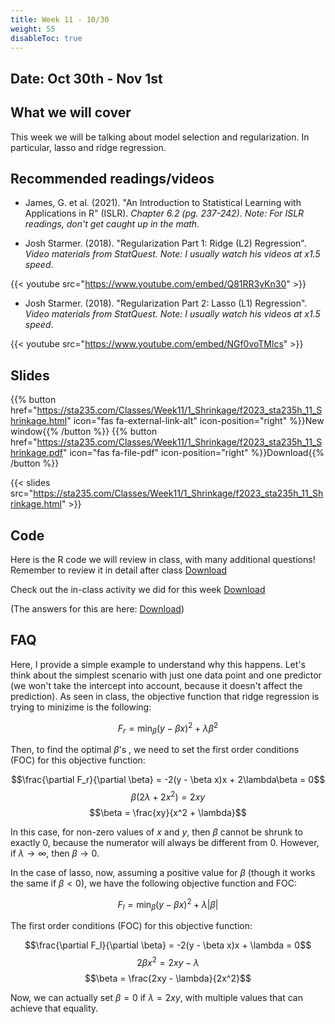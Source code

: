 ```yaml
---
title: Week 11 - 10/30
weight: 55
disableToc: true
---
```


## Date: Oct 30th - Nov 1st

## What we will cover

This week we will be talking about model selection and regularization. In particular, lasso and ridge regression.

## Recommended readings/videos

- James, G. et al. (2021). "An Introduction to Statistical Learning with Applications in R" (ISLR). *Chapter 6.2 (pg. 237-242)*. *Note: For ISLR readings, don't get caught up in the math.*

- Josh Starmer. (2018). "Regularization Part 1: Ridge (L2) Regression". *Video materials from StatQuest. Note: I usually watch his videos at x1.5 speed*.

{{< youtube src="https://www.youtube.com/embed/Q81RR3yKn30" >}}

- Josh Starmer. (2018). "Regularization Part 2: Lasso (L1) Regression". *Video materials from StatQuest. Note: I usually watch his videos at x1.5 speed*.

{{< youtube src="https://www.youtube.com/embed/NGf0voTMlcs" >}}



## Slides

{{% button href="https://sta235.com/Classes/Week11/1_Shrinkage/f2023_sta235h_11_Shrinkage.html" icon="fas fa-external-link-alt" icon-position="right" %}}New window{{% /button %}} {{% button href="https://sta235.com/Classes/Week11/1_Shrinkage/f2023_sta235h_11_Shrinkage.pdf" icon="fas fa-file-pdf" icon-position="right" %}}Download{{% /button %}} 

{{< slides src="https://sta235.com/Classes/Week11/1_Shrinkage/f2023_sta235h_11_Shrinkage.html" >}}


## Code

Here is the R code we will review in class, with many additional questions! Remember to review it in detail after class <script>let date = Date.now();</script> <a onclick="gtag('event','code11', {'event_category': 'code','event_label': 'code11', 'event_action': date, 'debug_mode':true });" href="https://raw.githubusercontent.com/maibennett/sta235/main/exampleSite/content/Classes/Week11/1_Shrinkage/code/f2023_sta235h_11_prediction2.R" target="_blank" class="btn btn-default">Download<i class="fas fa-code"></i></a>


Check out the in-class activity we did for this week <a onclick="gtag('event','code11_inclass', {'event_category': 'code','event_label': 'code11_inclass', 'event_action': date, 'debug_mode':true });" href="https://sta235.com/InClassExercises/STA235H_Week11.html" target="_blank" class="btn btn-default">Download<i class="fas fa-code"></i></a>

(The answers for this are here: <a onclick="gtag('event','code11Answers', {'event_category': 'code','event_label': 'code11Answers', 'event_action': date, 'debug_mode':true });" href="https://sta235.com/InClassExercises/STA235H_Week11Answers.html" target="_blank" class="btn btn-default">Download<i class="fas fa-code"></i></a>)



## FAQ

Here, I provide a simple example to understand why this happens. Let's think about the simplest scenario with just one data point and one predictor (we won't take the intercept into account, because it doesn't affect the prediction). As seen in class, the objective function that ridge regression is trying to minizime is the following:

$$F_r = \min_{\beta}(y - \beta x)^2 + \lambda\beta^2$$

Then, to find the optimal $\beta$'s , we need to set the first order conditions (FOC) for this objective function:

$$\frac{\partial F_r}{\partial \beta} = -2(y - \beta x)x + 2\lambda\beta = 0$$
$$\beta(2\lambda + 2x^2) = 2xy$$
$$\beta = \frac{xy}{x^2 + \lambda}$$

In this case, for non-zero values of $x$ and $y$, then $\beta$ cannot be shrunk to exactly 0, because the numerator will always be different from 0. However, if $\lambda \rightarrow \infty$, then $\beta \rightarrow 0$.

In the case of lasso, now, assuming a positive value for $\beta$ (though it works the same if $\beta<0$), we have the following objective function and FOC:

 $$F_l = \min_{\beta}(y - \beta x)^2 + \lambda |\beta|$$

The first order conditions (FOC) for this objective function:

$$\frac{\partial F_l}{\partial \beta} = -2(y - \beta x)x + \lambda = 0$$
$$2\beta x^2 = 2xy - \lambda$$
$$\beta = \frac{2xy - \lambda}{2x^2}$$

Now, we can actually set $\beta=0$ if $\lambda = 2xy$, with multiple values that can achieve that equality. 
